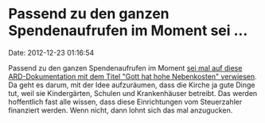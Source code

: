 Passend zu den ganzen Spendenaufrufen im Moment sei \...
========================================================

Date: 2012-12-23 01:16:54

Passend zu den ganzen Spendenaufrufen im Moment [sei mal auf diese
ARD-Dokumentation mit dem Titel \"Gott hat hohe Nebenkosten\"
verwiesen](http://www.youtube.com/watch?v=C7NWHtQXUaI). Da geht es
darum, mit der Idee aufzuräumen, dass die Kirche ja gute Dinge tut, weil
sie Kindergärten, Schulen und Krankenhäuser betreibt. Das werden
hoffentlich fast alle wissen, dass diese Einrichtungen vom Steuerzahler
finanziert werden. Wenn nicht, dann lohnt sich das mal anzugucken.

